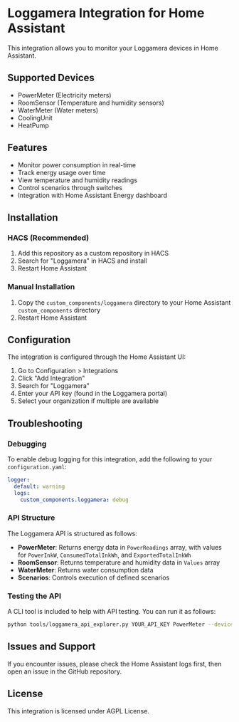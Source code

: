 # Loggamera Integration for Home Assistant

This integration allows you to monitor your Loggamera devices in Home Assistant.

## Supported Devices

- PowerMeter (Electricity meters)
- RoomSensor (Temperature and humidity sensors)
- WaterMeter (Water meters)
- CoolingUnit
- HeatPump

## Features

- Monitor power consumption in real-time
- Track energy usage over time
- View temperature and humidity readings
- Control scenarios through switches
- Integration with Home Assistant Energy dashboard

## Installation

### HACS (Recommended)

1. Add this repository as a custom repository in HACS
2. Search for "Loggamera" in HACS and install
3. Restart Home Assistant

### Manual Installation

1. Copy the `custom_components/loggamera` directory to your Home Assistant `custom_components` directory
2. Restart Home Assistant

## Configuration

The integration is configured through the Home Assistant UI:

1. Go to Configuration > Integrations
2. Click "Add Integration"
3. Search for "Loggamera"
4. Enter your API key (found in the Loggamera portal)
5. Select your organization if multiple are available

## Troubleshooting

### Debugging

To enable debug logging for this integration, add the following to your `configuration.yaml`:

```yaml
logger:
  default: warning
  logs:
    custom_components.loggamera: debug
```

### API Structure

The Loggamera API is structured as follows:

- **PowerMeter**: Returns energy data in `PowerReadings` array, with values for `PowerInkW`, `ConsumedTotalInkWh`, and `ExportedTotalInkWh`
- **RoomSensor**: Returns temperature and humidity data in `Values` array
- **WaterMeter**: Returns water consumption data
- **Scenarios**: Controls execution of defined scenarios

### Testing the API

A CLI tool is included to help with API testing. You can run it as follows:

```bash
python tools/loggamera_api_explorer.py YOUR_API_KEY PowerMeter --device-id YOUR_DEVICE_ID
```

## Issues and Support

If you encounter issues, please check the Home Assistant logs first, then open an issue in the GitHub repository.

## License

This integration is licensed under AGPL License.
